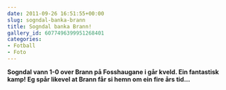 ```yaml
---
date: 2011-09-26 16:51:55+00:00
slug: sogndal-banka-brann
title: Sogndal banka Brann!
gallery_id: 6077496399951268401
categories:
- Fotball
- Foto
---
```


**Sogndal vann 1-0 over Brann på Fosshaugane i går kveld. Ein fantastisk kamp! Eg spår likevel at Brann får si hemn om ein fire års tid...**

